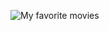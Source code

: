 
![My favorite movies](https://user-images.githubusercontent.com/79280706/137228377-41256e48-b205-45fe-aa9e-53a1003273ab.png)
